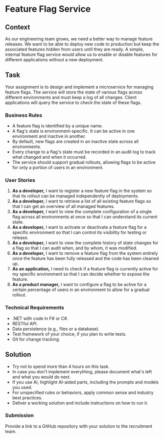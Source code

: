 # Feature Flag Service

## Context

As our engineering team grows, we need a better way to manage feature releases. We want to be able to deploy new code to production but keep the associated features hidden from users until they are ready. A simple, internal feature flag service would allow us to enable or disable features for different applications without a new deployment.

## Task

Your assignment is to design and implement a microservice for managing feature flags. The service will store the state of various flags across different environments and must keep a log of all changes. Client applications will query the service to check the state of these flags.

### Business Rules

- A feature flag is identified by a unique name.
- A flag's state is environment-specific. It can be active in one environment and inactive in another.
- By default, new flags are created in an inactive state across all environments.
- Every change to a flag's state must be recorded in an audit log to track what changed and when it occurred.
- The service should support gradual rollouts, allowing flags to be active for only a portion of users in an environment.

### User Stories

1. **As a developer,** I want to register a new feature flag in the system so that its rollout can be managed independently of deployments.
2. **As a developer,** I want to retrieve a list of all existing feature flags so that I can get an overview of all managed features.
3. **As a developer,** I want to view the complete configuration of a single flag across all environments at once so that I can understand its current state.
4. **As a developer,** I want to activate or deactivate a feature flag for a specific environment so that I can control its visibility for testing or release.
5. **As a developer,** I want to view the complete history of state changes for a flag so that I can audit when, and by whom, it was modified.
6. **As a developer,** I want to remove a feature flag from the system entirely once the feature has been fully released and the code has been cleaned up.
7. **As an application,** I need to check if a feature flag is currently active for my specific environment so that I can decide whether to expose the feature.
8. **As a product manager,** I want to configure a flag to be active for a certain percentage of users in an environment to allow for a gradual rollout.

### Technical Requirements

- .NET with code in F# or C#.
- RESTful API.
- Data persistence (e.g., files or a database).
- Test framework of your choice, if you plan to write tests.
- Git for change tracking.

## Solution

- Try not to spend more than 4 hours on this task.
- In case you don't implement everything, please document what's left and what you would do next.
- If you use AI, highlight AI-aided parts, including the prompts and models you used.
- For unspecified rules or behaviors, apply common sense and industry best practices.
- Deliver a working solution and include instructions on how to run it.

### Submission

Provide a link to a GitHub repository with your solution to the recruitment team.
